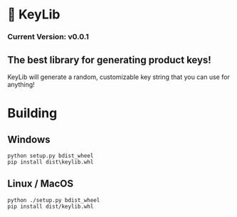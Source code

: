 # 🔑 KeyLib
### Current Version: v0.0.1
## The best library for generating product keys!

KeyLib will generate a random, customizable key string that you can use for anything!

# Building

## Windows
```
python setup.py bdist_wheel
pip install dist\keylib.whl
```
## Linux / MacOS
```
python ./setup.py bdist_wheel
pip install dist/keylib.whl
```
